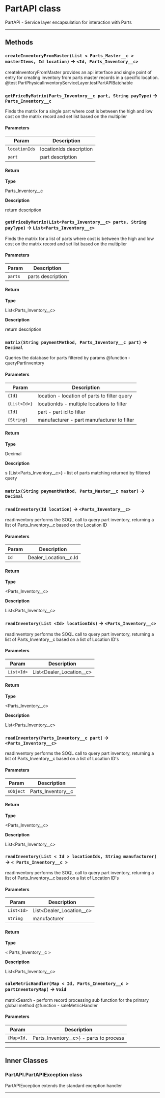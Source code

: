 # PartAPI class

PartAPI - Service layer encapsulation for interaction with Parts

---
## Methods
### `createInventoryFromMaster(List < Parts_Master__c > masterItems, Id location)` → `<Id, Parts_Inventory__c>`

createInventoryFromMaster provides an api interface and single point of entry for creating inventory from parts master records in a specific location. @test PartPhysicalInventoryServiceLayer.testPartAPIBatchable

### `getPriceByMatrix(Parts_Inventory__c part, String payType)` → `Parts_Inventory__c`

Finds the matrix for a single part where cost is between the high and low cost on the matrix record and set list based on the multiplier

#### Parameters
|Param|Description|
|-----|-----------|
|`locationIds` |  locationIds description |
|`part` |  part description |

#### Return

**Type**

Parts_Inventory__c

**Description**

return description

### `getPriceByMatrix(List<Parts_Inventory__c> parts, String payType)` → `List<Parts_Inventory__c>`

Finds the matrix for a list of parts where cost is between the high and low cost on the matrix record and set list based on the multiplier

#### Parameters
|Param|Description|
|-----|-----------|
|`parts` |  parts description |

#### Return

**Type**

List<Parts_Inventory__c>

**Description**

return description

### `matrix(String paymentMethod, Parts_Inventory__c part)` → `Decimal`

Queries the database for parts filtered by params @function - queryPartInventory

#### Parameters
|Param|Description|
|-----|-----------|
|`{Id}` |  location - location of parts to filter query |
|`{List<Id>}` |  locationIds - multiple locations to filter |
|`{Id}` |  part - part id to filter |
|`{String}` |  manufacturer - part manufacturer to filter |

#### Return

**Type**

Decimal

**Description**

s {List<Parts_Inventory__c>} - list of parts matching returned by filtered query

### `matrix(String paymentMethod, Parts_Master__c master)` → `Decimal`
### `readInventory(Id location)` → `<Parts_Inventory__c>`

readInventory performs the SOQL call to query part inventory, returning a list of Parts_Inventory__c based on the Location ID

#### Parameters
|Param|Description|
|-----|-----------|
|`Id` |  Dealer_Location__c.Id |

#### Return

**Type**

<Parts_Inventory__c>

**Description**

List<Parts_Inventory__c>

### `readInventory(List <Id> locationIds)` → `<Parts_Inventory__c>`

readInventory performs the SOQL call to query part inventory, returning a list of Parts_Inventory__c based on a list of Location ID's

#### Parameters
|Param|Description|
|-----|-----------|
|`List<Id>` |  List<Dealer_Location__c> |

#### Return

**Type**

<Parts_Inventory__c>

**Description**

List<Parts_Inventory__c>

### `readInventory(Parts_Inventory__c part)` → `<Parts_Inventory__c>`

readInventory performs the SOQL call to query part inventory, returning a list of Parts_Inventory__c based on a list of Location ID's

#### Parameters
|Param|Description|
|-----|-----------|
|`sObject` |  Parts_Inventory__c |

#### Return

**Type**

<Parts_Inventory__c>

**Description**

List<Parts_Inventory__c>

### `readInventory(List < Id > locationIds, String manufacturer)` → `< Parts_Inventory__c >`

readInventory performs the SOQL call to query part inventory, returning a list of Parts_Inventory__c based on a list of Location ID's

#### Parameters
|Param|Description|
|-----|-----------|
|`List<Id>` |  List<Dealer_Location__c> |
|`String` |  manufacturer |

#### Return

**Type**

< Parts_Inventory__c >

**Description**

List<Parts_Inventory__c>

### `saleMetricHandler(Map < Id, Parts_Inventory__c > partInventoryMap)` → `Void`

matrixSearch - perform record processing sub function for the primary global method @function - saleMetricHandler

#### Parameters
|Param|Description|
|-----|-----------|
|`{Map<Id,` |  Parts_Inventory__c>} - parts to process |

---
## Inner Classes

### PartAPI.PartAPIException class

PartAPIException extends the standard exception handler

---
